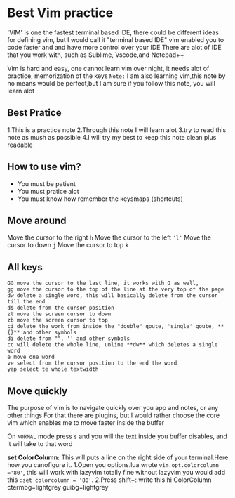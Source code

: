 # Best Vim practice

'VIM' is one the fastest terminal based IDE, there could be different ideas for defining vim, but 
I would call it "terminal based IDE" vim enabled you to code faster and and have more control over 
your IDE  There are alot of IDE that you work with, such as Sublime, Vscode,and Notepad++ 

Vim is hard and easy, one cannot learn vim over night, it needs alot of practice, memorization of 
the keys 
`Note:` I am also learning vim,this note by no means would be perfect,but I am sure if you follow this note, you will learn alot  

## Best Pratice
  1.This is a practice note
  2.Through this note I will learn alot 
  3.try to read this note as mush as possible 
  4.I will try my best to keep this note clean plus readable
## How to use vim?
  * You must be patient 
  * You must pratice alot
  * You must know how remember the keysmaps (shortcuts)
## Move around
  Move the cursor to the right `h`
  Move the cursor to the left `'l'`
  Move the cursor to down `j`
  Move the cursor to top `k`

## All keys
```
GG move the cursor to the last line, it works with G as well,
gg move the cursor to the top of the line at the very top of the page  
dw delete a single word, this will basically delete from the cursor till the end
d$ delete from the cursor position
zt move the screen cursor to down
zb move the screen cursor to top
ci delete the work from inside the "double" qoute, 'single' qoute, **{}** and other symbols
di delete from "", '' and other symbols
cc will delete the whole line, unline **dw** which deletes a single word
e move one word 
ve select from the cursor position to the end the word
yap select te whole textwidth 
```
## Move quickly
  The purpose of vim is to navigate quickly over you app and notes, or any other things  For that
  there are plugins, but I would rather choose the core vim which enables me to move faster inside
  the buffer  

  On `NORMAL` mode press `s` and you will the text inside you buffer disables, and it will take to that word  

**set ColorColumn:**
  This will puts a line on the right side of your terminal.Here how you canofigure it.
  1.Open you options.lua wrote `vim.opt.colorcolumn ='80'`, this will work with lazyvim totally fine
  without lazyvim you would add this  `:set colorcolumn = '80'`.
  2.Press shift+: write this hi ColorColumn ctermbg=lightgrey guibg=lightgrey








